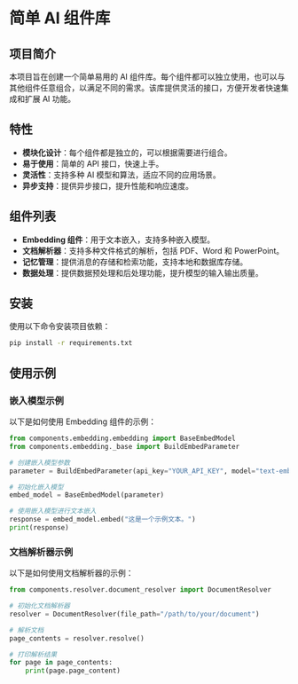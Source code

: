 # 简单 AI 组件库

## 项目简介

本项目旨在创建一个简单易用的 AI 组件库。每个组件都可以独立使用，也可以与其他组件任意组合，以满足不同的需求。该库提供灵活的接口，方便开发者快速集成和扩展 AI 功能。

## 特性

- **模块化设计**：每个组件都是独立的，可以根据需要进行组合。
- **易于使用**：简单的 API 接口，快速上手。
- **灵活性**：支持多种 AI 模型和算法，适应不同的应用场景。
- **异步支持**：提供异步接口，提升性能和响应速度。

## 组件列表

- **Embedding 组件**：用于文本嵌入，支持多种嵌入模型。
- **文档解析器**：支持多种文件格式的解析，包括 PDF、Word 和 PowerPoint。
- **记忆管理**：提供消息的存储和检索功能，支持本地和数据库存储。
- **数据处理**：提供数据预处理和后处理功能，提升模型的输入输出质量。

## 安装

使用以下命令安装项目依赖：

```bash
pip install -r requirements.txt
```

## 使用示例

### 嵌入模型示例

以下是如何使用 Embedding 组件的示例：

```python
from components.embedding.embedding import BaseEmbedModel
from components.embedding._base import BuildEmbedParameter

# 创建嵌入模型参数
parameter = BuildEmbedParameter(api_key="YOUR_API_KEY", model="text-embedding-model")

# 初始化嵌入模型
embed_model = BaseEmbedModel(parameter)

# 使用嵌入模型进行文本嵌入
response = embed_model.embed("这是一个示例文本。")
print(response)
```

### 文档解析器示例

以下是如何使用文档解析器的示例：

```python
from components.resolver.document_resolver import DocumentResolver

# 初始化文档解析器
resolver = DocumentResolver(file_path="/path/to/your/document")

# 解析文档
page_contents = resolver.resolve()

# 打印解析结果
for page in page_contents:
    print(page.page_content)
```

